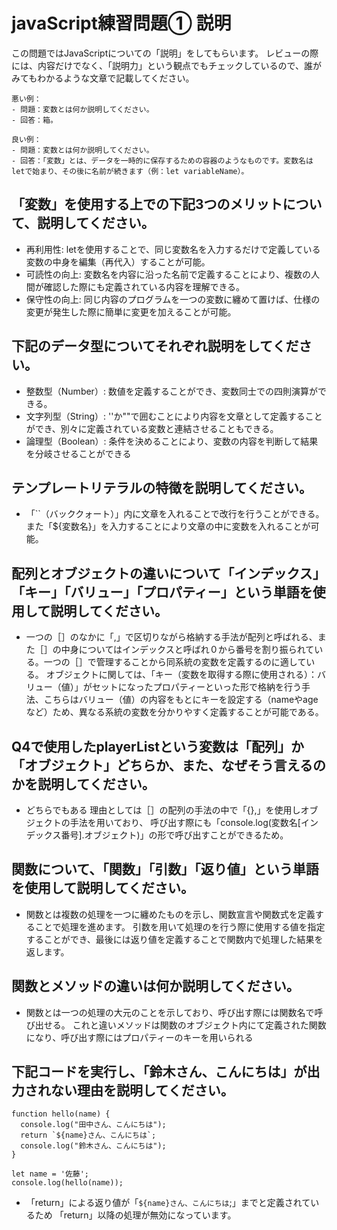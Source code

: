 # javaScript練習問題① 説明

この問題ではJavaScriptについての「説明」をしてもらいます。
レビューの際には、内容だけでなく、「説明力」という観点でもチェックしているので、誰がみてもわかるような文章で記載してください。

```
悪い例：
- 問題：変数とは何か説明してください。
- 回答：箱。

良い例：
- 問題：変数とは何か説明してください。
- 回答：「変数」とは、データを一時的に保存するための容器のようなものです。変数名はletで始まり、その後に名前が続きます（例：let variableName）。
```

## 「変数」を使用する上での下記3つのメリットについて、説明してください。
- 再利用性: letを使用することで、同じ変数名を入力するだけで定義している変数の中身を編集（再代入）することが可能。
- 可読性の向上: 変数名を内容に沿った名前で定義することにより、複数の人間が確認した際にも定義されている内容を理解できる。
- 保守性の向上: 同じ内容のプログラムを一つの変数に纏めて置けば、仕様の変更が発生した際に簡単に変更を加えることが可能。

## 下記のデータ型についてそれぞれ説明をしてください。
- 整数型（Number）: 数値を定義することができ、変数同士での四則演算ができる。
- 文字列型（String）: ''か""で囲むことにより内容を文章として定義することができ、別々に定義されている変数と連結させることもできる。
- 論理型（Boolean）: 条件を決めることにより、変数の内容を判断して結果を分岐させることができる

## テンプレートリテラルの特徴を説明してください。
- 「``（バッククォート）」内に文章を入れることで改行を行うことができる。
また「${変数名}」を入力することにより文章の中に変数を入れることが可能。

## 配列とオブジェクトの違いについて「インデックス」「キー」「バリュー」「プロパティー」という単語を使用して説明してください。
- 一つの［］のなかに「,」で区切りながら格納する手法が配列と呼ばれる、また［］の中身についてはインデックスと呼ばれ０から番号を割り振られている。一つの［］で管理することから同系統の変数を定義するのに適している。
オブジェクトに関しては、「キー（変数を取得する際に使用される）：バリュー（値）」がセットになったプロパティーといった形で格納を行う手法、こちらはバリュー（値）の内容をもとにキーを設定する（nameやageなど）ため、異なる系統の変数を分かりやすく定義することが可能である。

## Q4で使用したplayerListという変数は「配列」か「オブジェクト」どちらか、また、なぜそう言えるのかを説明してください。
- どちらでもある
理由としては［］の配列の手法の中で「{},」を使用しオブジェクトの手法を用いており、
呼び出す際にも「console.log(変数名[インデックス番号].オブジェクト)」の形で呼び出すことができるため。

## 関数について、「関数」「引数」「返り値」という単語を使用して説明してください。
- 関数とは複数の処理を一つに纏めたものを示し、関数宣言や関数式を定義することで処理を進めます。
引数を用いて処理のを行う際に使用する値を指定することができ、最後には返り値を定義することで関数内で処理した結果を返します。

## 関数とメソッドの違いは何か説明してください。
- 関数とは一つの処理の大元のことを示しており、呼び出す際には関数名で呼び出せる。
これと違いメソッドは関数のオブジェクト内にて定義された関数になり、呼び出す際にはプロパティーのキーを用いられる

## 下記コードを実行し、「鈴木さん、こんにちは」が出力されない理由を説明してください。
```
function hello(name) {
  console.log("田中さん、こんにちは");
  return `${name}さん、こんにちは`;
  console.log("鈴木さん、こんにちは");
}

let name = '佐藤';
console.log(hello(name));
```
- 「return」による返り値が「`${name}さん、こんにちは`;」までと定義されているため
「return」以降の処理が無効になっています。